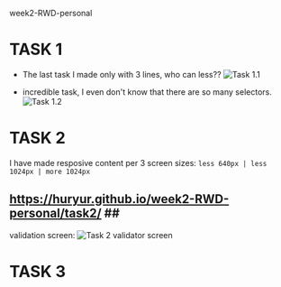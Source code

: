 week2-RWD-personal

# TASK 1 #

- The last task I made only with 3 lines, who can less?? 
![Task 1.1](http://i.piccy.info/i9/daa27818ca5f681927a561f5bf42e572/1479205619/182248/1087531/week2_rwd_1_1.png)


- incredible task, I even don't know that there are so many selectors.
![Task 1.2](http://i.piccy.info/i9/a993b09235cb9956264f2a25361b8207/1479209326/72340/1087531/week2_rwd_1_2.png)

# TASK 2 #
I have made resposive content per 3 screen sizes: ``` less 640px | less 1024px | more 1024px ``` <br />
## https://huryur.github.io/week2-RWD-personal/task2/ ## <br />

validation screen:
![Task 2 validator screen](http://i.piccy.info/i9/998e525e1612ac05b67d05c00b0b1fae/1479221840/15539/1087531/week2_rwd_2_1.png)

# TASK 3 #
